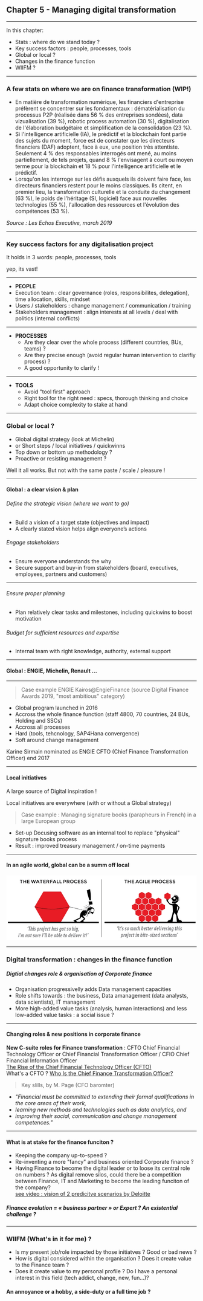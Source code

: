 ## Chapter 5 - Managing digital transformation

----

In this chapter:
- Stats : where do we stand today ? 
- Key success factors : people, processes, tools
- Global or local ?
- Changes in the finance function
- WIIFM ?

----

### A few stats on where we are on finance transformation (WIP!)

- En matière de transformation numérique, les financiers d'entreprise préfèrent se concentrer sur les fondamentaux : dématérialisation du processus P2P (réalisée dans 56 % des entreprises sondées), data vizualisation (39 %), robotic process automation (30 %), digitalisation de l'élaboration budgétaire et simplification de la consolidation (23 %).
- Si l'intelligence artificielle (IA), le prédictif et la blockchain font partie des sujets du moment, force est de constater que les directeurs financiers (DAF) adoptent, face à eux, une position très attentiste. Seulement 4 % des responsables interrogés ont mené, au moins partiellement, de tels projets, quand 8 % l'envisagent à court ou moyen terme pour la blockchain et 18 % pour l'intelligence artificielle et le prédictif.
- Lorsqu'on les interroge sur les défis auxquels ils doivent faire face, les directeurs financiers restent pour le moins classiques. Ils citent, en premier lieu, la transformation culturelle et la conduite du changement (63 %), le poids de l'héritage (SI, logiciel) face aux nouvelles technologies (55 %), l'allocation des ressources et l'évolution des compétences (53 %).

*Source : Les Echos Executive, march 2019*

----

### Key success factors for any digitalisation project

It holds in 3 words: people, processes, tools   

yep, its vast!

----

- **PEOPLE**      
 - Execution team : clear governance (roles, responsibilites, delegation), time allocation, skills, mindset
 - Users / stakeholders : change management / communication / training
 - Stakeholders management : align interests at all levels / deal with politics (internal conflicts) 

----

- **PROCESSES** 
  - Are they clear over the whole process (different countries, BUs, teams) ?
  - Are they precise enough (avoid regular human intervention to clarifiy process) ? 
  - A good opportunity to clarify !    

----

- **TOOLS**
  - Avoid "tool first" approach
  - Right tool for the right need : specs, thorough thinking and choice
  - Adapt choice complexity to stake at hand     

----

### Global or local ?  

- Global digital strategy (look at Michelin) 
- or Short steps / local initiatives / quickwinns 
- Top down or bottom up methodology ?
- Proactive or resisting management ?

Well it all works. But not with the same paste / scale / pleasure !

----

#### Global : a clear vision & plan      

###### Define the strategic vision (where we want to go) 
- Build a vision of a target state (objectives and impact)
- A clearly stated vision helps align everyone’s actions     



###### Engage stakeholders    
- Ensure everyone understands the why
- Secure support and buy-in from stakeholders (board, executives, employees, partners and customers)

----

###### Ensure proper planning     
- Plan relatively clear tasks and milestones, including quickwins to boost motivation      



###### Budget for sufficient resources and expertise    
- Internal team with right knowledge, authority, external support

----

#### Global : ENGIE, Michelin, Renault ...

----

> Case example ENGIE Kairos@EngieFinance (source Digital Finance Awards 2019, "most ambitious" category)    

- Global program launched in 2016
- Accross the whole finance function (staff 4800, 70 countries, 24 BUs, Holding and SSCs)
- Accross all processes
- Hard (tools, tehcnology, SAP4Hana convergence)
- Soft around change management

Karine Sirmain nominated as ENGIE CFTO (Chief Finance Transformation Officer) end 2017

----

#### Local initiatives

A large source of Digital inspiration !

Local initiatives are everywhere (with or without a Global strategy) 

> Case example : Managing signature books (parapheurs in French) in a large European group     

- Set-up Docusing software as an internal tool to replace "physical" signature books process   
- Result : improved treasury management / on-time payments

----

#### In an agile world, global can be a summ off local
<img src="images/agilevswaterfall.jpg" style="background:none; border:none; box-shadow:none;"/>

----

### Digital transformation : changes in the finance function   

##### Digtial changes role & organisation of Corporate finance

- Organisation progressivelly adds Data management capacities 
- Role shifts towards : the business, Data amanagement (data analysts, data scientists), IT management
- More high-added value tasks (analysis, human interactions) and less low-added value tasks : a social issue ?

----

#### Changing roles & new positions in corporate finance     

**New C-suite roles for Finance transformation** : CFTO Chief Financial Technology Officer or Chief Financial Transformation Officer / CFIO Chief Financial Information Officer    
[The Rise of the Chief Financial Technology Officer (CFTO) ](http://www.kforceblog.com/uploads/docs/Spotlight_February.pdf)    
What's a CFTO ? [Who Is the Chief Finance Transformation Officer?](https://www.americanexpress.com/en-au/business/trends-and-insights/articles/who-is-the-chief-finance-transformation-officer/)

> Key slills, by M. Page (CFO baromter)      
- *"Financial must be committed to extending their formal qualifications in the core areas of their work,* 
- *learning new methods and technologies such as data analytics, and* 
- *improving their social, communication and change management competences."*

----

#### What is at stake for the finance funciton ? 

- Keeping the company up-to-speed ?
- Re-inventing a more "fancy" and business oriented Corporate finance ? 
- Having Finance to become the digital leader or to loose its central role on numbers ? As digital remove silos, could there be a competition between Finance, IT and Marketing to become the leading funciton of the company?     
[see video : vision of 2 predicitve scenarios by Deloitte](https://www.youtube.com/watch?v=hU2zyRKKZ5g)

##### Finance evolution = « business partner » or Expert ? An existential challenge ?  

----

### WIIFM (What's in it for me) ? 

- Is my present job/role impacted by those initiatves ? Good or bad news ?
- How is digital considered within the organisation ? Does it create value to the Finance team ?
- Does it create value to my personal profile ? Do I have a personal interest in this field (tech addict, change, new, fun...)?    


#### An annoyance or a hobby, a side-duty or a full time job ?
